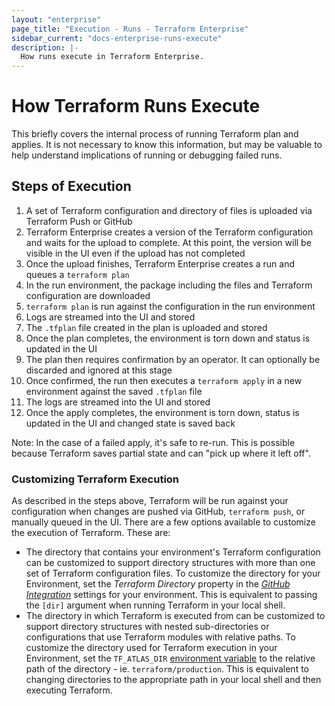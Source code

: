```yaml
---
layout: "enterprise"
page_title: "Execution - Runs - Terraform Enterprise"
sidebar_current: "docs-enterprise-runs-execute"
description: |-
  How runs execute in Terraform Enterprise.
---
```


# How Terraform Runs Execute

This briefly covers the internal process of running Terraform plan and applies.
It is not necessary to know this information, but may be valuable to help
understand implications of running or debugging failed runs.

## Steps of Execution

1. A set of Terraform configuration and directory of files is uploaded via Terraform Push or GitHub
2. Terraform Enterprise creates a version of the Terraform configuration and waits for the upload
to complete. At this point, the version will be visible in the UI even if the upload has
not completed
3. Once the upload finishes, Terraform Enterprise creates a run and queues a `terraform plan`
4. In the run environment, the package including the files and Terraform
configuration are downloaded
5. `terraform plan` is run against the configuration in the run environment
6. Logs are streamed into the UI and stored
7. The `.tfplan` file created in the plan is uploaded and stored
8. Once the plan completes, the environment is torn down and status is
updated in the UI
9. The plan then requires confirmation by an operator. It can optionally
be discarded and ignored at this stage
10. Once confirmed, the run then executes a `terraform apply` in a new
environment against the saved `.tfplan` file
11. The logs are streamed into the UI and stored
12. Once the apply completes, the environment is torn down, status is
updated in the UI and changed state is saved back

Note: In the case of a failed apply, it's safe to re-run. This is possible
because Terraform saves partial state and can "pick up where it left off".

### Customizing Terraform Execution

As described in the steps above, Terraform will be run against your configuration
when changes are pushed via GitHub, `terraform push`, or manually queued in the
UI. There are a few options available to customize the execution of Terraform.
These are:

- The directory that contains your environment's Terraform configuration can be customized
to support directory structures with more than one set of Terraform configuration files.
To customize the directory for your Environment, set the _Terraform Directory_
property in the [_GitHub Integration_](docs/enterprise/vcs/github.html) settings for your environment. This is equivalent to
passing the `[dir]` argument when running Terraform in your local shell.
- The directory in which Terraform is executed from can be customized to support directory
structures with nested sub-directories or configurations that use Terraform modules with
relative paths. To customize the directory used for Terraform execution in your Environment, set the `TF_ATLAS_DIR`
[environment variable](docs/enterprise/runs/variables-and-configuration.html#environment-variables)
to the relative path of the directory - ie. `terraform/production`. This is equivalent to
changing directories to the appropriate path in your local shell and then executing Terraform.
